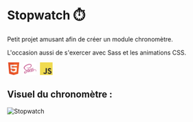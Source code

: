 # Stopwatch :stopwatch:
Petit projet amusant afin de créer un module chronomètre.

L'occasion aussi de s'exercer avec Sass et les animations CSS.

<img src="https://github.com/devicons/devicon/blob/master/icons/html5/html5-original.svg" title="HTML5" alt="HTML" width="30" height="30"/>&nbsp;
<img src="https://github.com/devicons/devicon/blob/master/icons/sass/sass-original.svg" title="SASS" alt="SASS" width="30" height="30"/>&nbsp;
<img src="https://github.com/devicons/devicon/blob/master/icons/javascript/javascript-original.svg" title="Javascript" alt="JS" width="30" height="30"/>&nbsp;

## Visuel du chronomètre :

![Stopwatch](https://user-images.githubusercontent.com/47526580/170123873-aebe7fec-6fe8-409f-bf15-849b07b42406.PNG)

